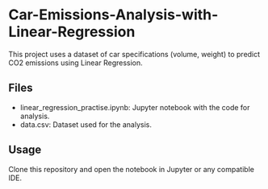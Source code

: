 # Car-Emissions-Analysis-with-Linear-Regression

This project uses a dataset of car specifications (volume, weight) to predict CO2 emissions using Linear Regression.

## Files
- linear_regression_practise.ipynb: Jupyter notebook with the code for analysis.
- data.csv: Dataset used for the analysis.

## Usage
Clone this repository and open the notebook in Jupyter or any compatible IDE.

